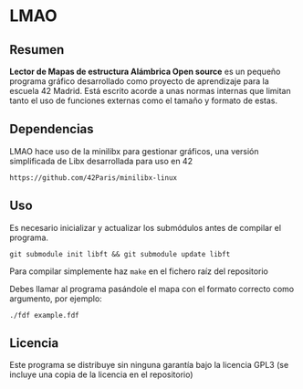 # LMAO

## Resumen
**Lector de Mapas de estructura Alámbrica Open source** es un pequeño programa gráfico desarrollado como proyecto de aprendizaje para la escuela 42 Madrid.
Está escrito acorde a unas normas internas que limitan tanto el uso de funciones externas como el tamaño y formato de estas.

## Dependencias
LMAO hace uso de la minilibx para gestionar gráficos, una versión simplificada de Libx desarrollada para uso en 42
```
https://github.com/42Paris/minilibx-linux
```

## Uso
Es necesario inicializar y actualizar los submódulos antes de compilar el programa.
```
git submodule init libft && git submodule update libft
```

Para compilar simplemente haz ```make``` en el fichero raíz del repositorio

Debes llamar al programa pasándole el mapa con el formato correcto como argumento, por ejemplo:
```
./fdf example.fdf
```

## Licencia
Este programa se distribuye sin ninguna garantía bajo la licencia GPL3 (se incluye una copia de la licencia en el repositorio)
